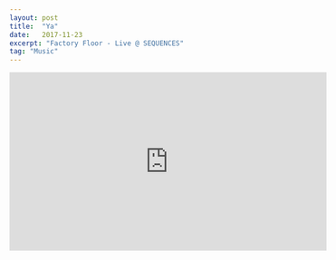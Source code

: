 ```yaml
---
layout: post
title:  "Ya"
date:   2017-11-23
excerpt: "Factory Floor - Live @ SEQUENCES"
tag: "Music"
---
```



<iframe width="560" height="315" src="https://www.youtube.com/embed/qInIDxD57EQ" frameborder="0" allowfullscreen></iframe>

